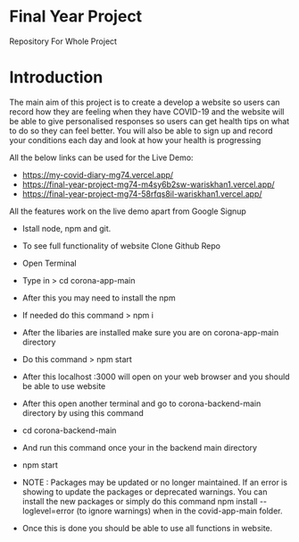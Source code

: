 # Final Year Project
Repository For Whole Project 

# Introduction

The main aim of this project is to create a develop a website so users can record how they are feeling when they have COVID-19 and the website will be able to give personalised responses so users can get health tips on what to do so they can feel better. You will also be able to sign up and record your conditions each day and look at how your health is progressing


All the below links can be used for the Live Demo: 
* https://my-covid-diary-mg74.vercel.app/
* https://final-year-project-mg74-m4sy6b2sw-wariskhan1.vercel.app/
* https://final-year-project-mg74-58rfqs8il-wariskhan1.vercel.app/

All the features work on the live demo apart from Google Signup

* Istall node, npm and git. 
* To see full functionality of website Clone Github Repo
* Open Terminal
* Type in > cd corona-app-main
* After this you may need to install the npm
* If needed do this command > npm i
* After the libaries are installed make sure you are on corona-app-main directory
* Do this command > npm start
* After this localhost :3000 will open on your web browser and you should be able to use website
* After this open another terminal and go to corona-backend-main directory by using this command
* cd corona-backend-main
* And run this command once your in the backend main directory
* npm start
* NOTE : Packages may be updated or no longer maintained. If an error is showing to update the packages or deprecated warnings. You can install the new packages or simply do this command npm install --loglevel=error (to ignore warnings) when in the covid-app-main folder. 

* Once this is done you should be able to use all functions in website. 
